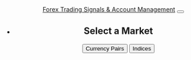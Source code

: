 <!DOCTYPE html>
<html>

<head>
  <meta charset="UTF-8">
  <meta name="viewport" content="width=device-width, initial-scale=1.0">
  <meta http-equiv="X-UA-Compatible" content="ie=edge">
  <title>Forex Trading Signals & Account Management</title>
  <link rel="stylesheet" href="https://stackpath.bootstrapcdn.com/bootstrap/4.5.0/css/bootstrap.min.css"
    integrity="sha384-9aIt2nRpC12Uk9gS9baDl411NQApFmC26EwAOH8WgZl5MYYxFfc+NcPb1dKGj7Sk" crossorigin="anonymous">
  <link rel="stylesheet" href="https://cdnjs.cloudflare.com/ajax/libs/font-awesome/5.14.0/css/all.min.css">
  <link rel="stylesheet" href="style.css">
  <script src="https://code.jquery.com/jquery-3.5.1.min.js" integrity="sha384-ZvpUoO/+PpLXR1lu4jmpXWu80pZlYUAfxl5NsBMWOEPSjUn/6Z/hRTt8+pR6L4N2" crossorigin="anonymous"></script>
  <script src="https://cdn.jsdelivr.net/npm/popper.js@1.16.0/dist/umd/popper.min.js" integrity="sha384-Q6E9RHvbIyZFJoft+2mJbHaEWldlvI9IOYy5n3zV9zzTtmI3UksdQRVvoxMfooAo" crossorigin="anonymous"></script>
  <script src="https://stackpath.bootstrapcdn.com/bootstrap/4.5.0/js/bootstrap.min.js" integrity="sha384-OgVRvuATP1z7JjHLkuOU7Xw704+h835Lr+6QL9UvYjZE3Ipu6Tp75j7Bh/kR0JKI" crossorigin="anonymous"></script>
</head>

<body>
  <header>
    <nav class="navbar navbar-expand-lg navbar-light bg-light">
      <a class="navbar-brand" href="#">Forex Trading Signals & Account Management</a>
      <button class="navbar-toggler" type="button" data-toggle="collapse" data-target="#navbarNav"
        aria-controls="navbarNav" aria-expanded="false" aria-label="Toggle navigation">
        <span class="navbar-toggler-icon"></span>
      </button>
      <div class="collapse navbar-collapse" id="navbarNav">
        <ul class="navbar-nav ml-auto">
          <li class="nav-
<div class="container mt-5">
  <h2>Select a Market</h2>
  <div class="btn-group mt-3" role="group">
    <button type="button" class="btn btn-secondary" id="currency-pairs-btn">Currency Pairs</button>
    <button type="button" class="btn btn-secondary" id="indices-btn">Indices</button>
  </div>
  <div class="mt-5" id="market-container">
    <!-- This container will be populated with the selected market's data -->
  </div>
</div>


<script>
  // Function to display the currency pairs
  function displayCurrencyPairs() {
    const marketContainer = document.getElementById('market-container');
    marketContainer.innerHTML = `
      <table class="table">
        <thead>
          <tr>
            <th>Currency Pair</th>
            <th>Bid</th>
            <th>Ask</th>
          </tr>
        </thead>
        <tbody>
          <tr>
            <td>EUR/USD</td>
            <td>1.20</td>
            <td>1.21</td>
          </tr>
          <tr>
            <td>GBP/USD</td>
            <td>1.30</td>
            <td>1.31</td>
          </tr>
          <tr>
            <td>USD/JPY</td>
            <td>110.50</td>
            <td>110.55</td>
          </tr>
          <tr>
            <td>AUD/CAD</td>
            <td>1.05</td>
            <td>1.06</td>
          </tr>
        </tbody>
      </table>
    `;
  }

  // Function to display the indices
  function displayIndices() {
    const marketContainer = document.getElementById('market-container');
    marketContainer.innerHTML = `
      <table class="table">
        <thead>
          <tr>
            <th>Index</th>
            <th>Value</th>
          </tr>
        </thead>
        <tbody>
          <tr>
            <td>Dow Jones</td>
            <td>30,000</td>
          </tr>
          <tr>
            <td>S&P 500</td>
            <td>3,500</td>
          </tr>
          <tr>
            <td>NASDAQ</td>
            <td>13,000</td>
          </tr>
          <tr>
            <td>S&P 100</td>
            <td>2,000</td>
          </tr>
        </tbody>
      </table>
    `;
  }

  // Event listeners for the buttons
  const currencyPairsBtn = document.getElementById('currency-pairs-btn');
  currencyPairsBtn.addEventListener('click', displayCurrencyPairs);
<div class="container mt-5">
  <h2>Select a Market</h2>
  <div class="btn-group mt-3" role="group">
    <button type="button" class="btn btn-secondary" id="currency-pairs-btn">Currency Pairs</button>
    <button type="button" class="btn btn-secondary" id="indices-btn">Indices</button>
  </div>
  <div class="mt-5" id="market-container">
    <!-- This container will be populated with the selected market's data -->
  </div>
  <div class="text-center mt-3">
    <a href="https://tradingster.com" class="btn btn-primary" target="_blank">Go to Tradingster</a>
  </div>
</div>

<script>
  // Function to display the currency pairs
  function displayCurrencyPairs() {
    const marketContainer = document.getElementById('market-container');
    marketContainer.innerHTML = `
      <table class="table">
        <thead>
          <tr>
            <th>Currency Pair</th>
            <th>Bid</th>
            <th>Ask</th>
          </tr>
        </thead>
        <tbody>
          <tr>
            <td>EUR/USD</td>
            <td>1.20</td>
            <td>1.21</td>
          </tr>
          <tr>
            <td>GBP/USD</td>
            <td>1.30</td>
            <td>1.31</td>
          </tr>
          <tr>
            <td>USD/JPY</td>
            <td>110.50</td>
            <td>110.55</td>
          </tr>
          <tr>
            <td>AUD/CAD</td>
            <td>1.05</td>
            <td>1.06</td>
          </tr>
        </tbody>
      </table>
    `;
  }

  // Function to display the indices
  function displayIndices() {
    const marketContainer = document.getElementById('market-container');
    marketContainer.innerHTML = `
      <table class="table">
        <thead>
          <tr>
            <th>Index</th>
            <th>Value</th>
          </tr>
        </thead>
        <tbody>
          <tr>
            <td>Dow Jones</td>
            <td>30,000</td>
          </tr>
          <tr>
            <td>S&P 500</td>
            <td>3,500</td>
          </tr>
          <tr>
            <td>NASDAQ</td>
            <td>13,000</td>
          </tr>
          <tr>
            <td>S&P 100</td>
            <td>2,000</td>
          </tr>
        </tbody>
      </

 
